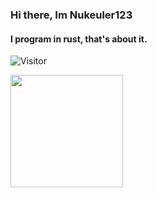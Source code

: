 ### Hi there, Im Nukeuler123
#### I program in rust, that's about it.
![Visitor](https://profile-counter.glitch.me/Nukeuler123/count.svg)

<img height="180em" src="https://github-readme-stats.vercel.app/api?username=Nukeuler123&show_icons=true&hide_border=true&&count_private=true&include_all_commits=true" />

